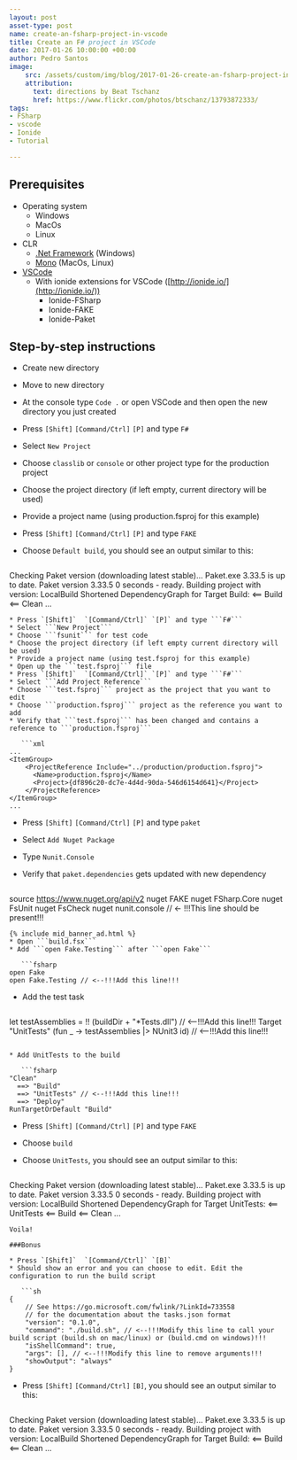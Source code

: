 ```yaml
---
layout: post
asset-type: post
name: create-an-fsharp-project-in-vscode
title: Create an F# project in VSCode
date: 2017-01-26 10:00:00 +00:00
author: Pedro Santos
image:
    src: /assets/custom/img/blog/2017-01-26-create-an-fsharp-project-in-vscode.jpg
    attribution:
      text: directions by Beat Tschanz
      href: https://www.flickr.com/photos/btschanz/13793872333/
tags:
- FSharp
- vscode
- Ionide
- Tutorial

---
```

## Prerequisites
* Operating system
  * Windows
  * MacOs
  * Linux
* CLR
  * [.Net Framework](https://www.microsoft.com/net/download) (Windows)
  * [Mono](http://www.mono-project.com/) (MacOs, Linux)
* [VSCode](https://code.visualstudio.com/)
   * With ionide extensions for VSCode ([http://ionide.io/](http://ionide.io/))
      * Ionide-FSharp
      * Ionide-FAKE
      * Ionide-Paket

## Step-by-step instructions  
* Create new directory
* Move to new directory
* At the console type ```Code .``` or open VSCode and then open the new directory you just created
* Press `[Shift]`  `[Command/Ctrl]` `[P]` and type ```F#```
* Select ```New Project```
* Choose ```classlib``` or ```console``` or other project type for the production project
* Choose the project directory (if left empty, current directory will be used)
* Provide a project name (using production.fsproj for this example)
* Press `[Shift]`  `[Command/Ctrl]` `[P]` and type ```FAKE```
* Choose ```Default build```, you should see an output similar to this:

   ```txt
Checking Paket version (downloading latest stable)...
Paket.exe 3.33.5 is up to date.
Paket version 3.33.5
0 seconds - ready.
Building project with version: LocalBuild
Shortened DependencyGraph for Target Build:
<== Build
   <== Clean
...
```
* Press `[Shift]`  `[Command/Ctrl]` `[P]` and type ```F#```
* Select ```New Project```
* Choose ```fsunit``` for test code
* Choose the project directory (if left empty current directory will be used)
* Provide a project name (using test.fsproj for this example)
* Open up the ```test.fsproj``` file
* Press `[Shift]`  `[Command/Ctrl]` `[P]` and type ```F#```
* Select ```Add Project Reference```
* Choose ```test.fsproj``` project as the project that you want to edit
* Choose ```production.fsproj``` project as the reference you want to add
* Verify that ```test.fsproj``` has been changed and contains a reference to ```production.fsproj```

   ```xml
...
<ItemGroup>
    <ProjectReference Include="../production/production.fsproj">
      <Name>production.fsproj</Name>
      <Project>{df896c20-dc7e-4d4d-90da-546d6154d641}</Project>
    </ProjectReference>
</ItemGroup>
...
```
* Press `[Shift]`  `[Command/Ctrl]` `[P]` and type ```paket```
* Select ```Add Nuget Package```
* Type ```Nunit.Console```
* Verify that ```paket.dependencies``` gets updated with new dependency

   ```fsharp
source https://www.nuget.org/api/v2
nuget FAKE
nuget FSharp.Core
nuget FsUnit
nuget FsCheck
nuget nunit.console // <- !!!This line should be present!!!
```
{% include mid_banner_ad.html %}
* Open ```build.fsx```
* Add ```open Fake.Testing``` after ```open Fake```

   ```fsharp
open Fake
open Fake.Testing // <--!!!Add this line!!!
```
* Add the test task

   ```fsharp
let testAssemblies = !! (buildDir + "*Tests.dll") // <--!!!Add this line!!!
Target "UnitTests" (fun _ -> testAssemblies |> NUnit3 id) // <--!!!Add this line!!!
```

* Add UnitTests to the build

   ```fsharp
"Clean"
  ==> "Build"
  ==> "UnitTests" // <--!!!Add this line!!!
  ==> "Deploy"
RunTargetOrDefault "Build"
```

* Press `[Shift]`  `[Command/Ctrl]` `[P]` and type ```FAKE```
* Choose ```build```
* Choose ```UnitTests```, you should see an output similar to this:

   ```txt
Checking Paket version (downloading latest stable)...
Paket.exe 3.33.5 is up to date.
Paket version 3.33.5
0 seconds - ready.
Building project with version: LocalBuild
Shortened DependencyGraph for Target UnitTests:
<== UnitTests
   <== Build
      <== Clean
...      
```
Voila!

###Bonus

* Press `[Shift]`  `[Command/Ctrl]` `[B]`
* Should show an error and you can choose to edit. Edit the configuration to run the build script

   ```sh
{
    // See https://go.microsoft.com/fwlink/?LinkId=733558
    // for the documentation about the tasks.json format
    "version": "0.1.0",
    "command": "./build.sh", // <--!!!Modify this line to call your build script (build.sh on mac/linux) or (build.cmd on windows)!!!
    "isShellCommand": true,
    "args": [], // <--!!!Modify this line to remove arguments!!!
    "showOutput": "always"
}
```
* Press `[Shift]`  `[Command/Ctrl]` `[B]`, you should see an output similar to this:

   ```txt
Checking Paket version (downloading latest stable)...
Paket.exe 3.33.5 is up to date.
Paket version 3.33.5
0 seconds - ready.
Building project with version: LocalBuild
Shortened DependencyGraph for Target Build:
<== Build
   <== Clean
...
```

